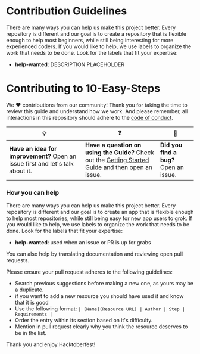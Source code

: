 # Contribution Guidelines

There are many ways you can help us make this project better. Every repository is different and our goal is to create a repository that is flexible enough to help most beginners, while still being interesting for more experienced coders. If you would like to help, we use labels to organize the work that needs to be done. Look for the labels that fit your expertise:

- **help-wanted**: DESCRIPTION PLACEHOLDER

# Contributing to 10-Easy-Steps

We :heart: contributions from our community! Thank you for taking the time to review this guide and understand how we work. And please remember, all interactions in this repository should adhere to the [code of conduct](code-of-conduct.md).

| :bulb: | :question: | :bug: |
| ------- | -------- | -------- |
| **Have an idea for improvement?** Open an issue first and let's talk about it. | **Have a question on using the Guide?** Check out the [Getting Started Guide](docs/getting-started.md) and then open an issue. | **Did you find a bug?** Open an issue. |

### How you can help

There are many ways you can help us make this project better. Every repository is different and our goal is to create an app that is flexible enough to help most repositories, while still being easy for new app users to grok. If you would like to help, we use labels to organize the work that needs to be done. Look for the labels that fit your expertise:

- **help-wanted**: used when an issue or PR is up for grabs

You can also help by translating documentation and reviewing open pull requests.

Please ensure your pull request adheres to the following guidelines:

- Search previous suggestions before making a new one, as yours may be a duplicate.
- if you want to add a new resource you should have used it and know that it is good
- Use the following format: `| [Name](Resource URL) | Author | Step | Requirements |`
- Order the entry within its section based on it's difficulty.
- Mention in pull request clearly why you think the resource deserves to be in the list.

Thank you and enjoy Hacktoberfest!
